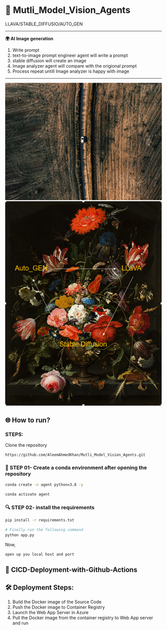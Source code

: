 # 🧪 Mutli_Model_Vision_Agents
LLAVA/STABLE_DIFFUSIO/AUTO_GEN


*****
**🌍 AI Image generation**
1. Write prompt
2. text-to-image prompt engineer agent will write a prompt
3. stable diffusion will create an image
4. Image analyzer agent will compare with the origional prompt
5. Process repeat untill Image analyzer is happy with image

*****
![](alejandro-luengo-8T4Iioq6d6c-unsplash.jpg)
![](Capture01.PNG)

## 🌐 How to run?
### STEPS:

Clone the repository

```bash
https://github.com/AleemAhmedKhan/Mutli_Model_Vision_Agents.git
```
### 💽  STEP 01- Create a conda environment after opening the repository
    
```bash
conda create -n agent python=3.8 -y
```

```bash
conda activate agent
```


###  🔍 STEP 02- install the requirements
```bash
pip install -r requirements.txt
```


```bash
# Finally run the following command
python app.py
```

Now,
```bash
open up you local host and port
```


## 📡 CICD-Deployment-with-Github-Actions

## 🛠 Deployment Steps:

1. Build the Docker image of the Source Code
2. Push the Docker image to Container Registry
3. Launch the Web App Server in Azure 
4. Pull the Docker image from the container registry to Web App server and run 

